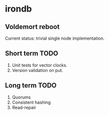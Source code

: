 # irondb

## Voldemort reboot

Current status: trivial single node implementation.

## Short term TODO
1. Unit tests for vector clocks.
2. Version validation on put.

## Long term TODO
1. Quorums 
2. Consistent hashing 
3. Read-repair 
